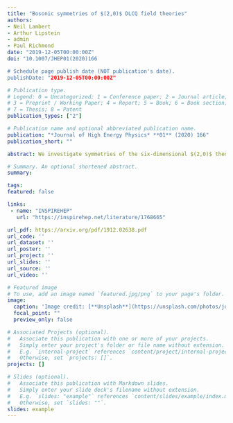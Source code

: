 ```yaml
---
title: "Bosonic symmetries of $(2,0)$ DLCQ field theories"
authors:
- Neil Lambert
- Arthur Lipstein
- admin
- Paul Richmond
date: "2019-12-05T00:00:00Z"
doi: "10.1007/JHEP01(2020)166

# Schedule page publish date (NOT publication's date).
publishDate: "2019-12-05T00:00:00Z"

# Publication type.
# Legend: 0 = Uncategorized; 1 = Conference paper; 2 = Journal article;
# 3 = Preprint / Working Paper; 4 = Report; 5 = Book; 6 = Book section;
# 7 = Thesis; 8 = Patent
publication_types: ["2"]

# Publication name and optional abbreviated publication name.
publication: "*Journal of High Energy Physics* **01** (2020) 166"
publication_short: ""

abstract: We investigate symmetries of the six-dimensional $(2,0)$ theory reduced along a compact null direction. The action for this theory was deduced by considering M-theory on $\\text{AdS}\\_7 \\times S^4$ and reducing the $\\text{AdS}\\_7$ factor along a time-like Hopf fibration which breaks one quarter of the supersymmetry and reduces the isometry group from $SO(6,2)$ to $SU(3,1)$. The boundary theory was previously shown to have 24 supercharges and a Lifshitz scaling symmetry. In this paper, we show that it has four boost-like symmetries and an additional conformal symmetry which furnish a representation of $SU(3,1)$ when combined with the other bosonic symmetries, providing a nontrivial check of the holographic correspondence.

# Summary. An optional shortened abstract.
summary: 

tags:
featured: false

links:
 - name: "INSPIREHEP"
   url: "https://inspirehep.net/literature/1768665"

url_pdf: https://arxiv.org/pdf/1912.02638.pdf
url_code: ''
url_dataset: ''
url_poster: ''
url_project: ''
url_slides: ''
url_source: ''
url_video: ''

# Featured image
# To use, add an image named `featured.jpg/png` to your page's folder. 
image:
  caption: 'Image credit: [**Unsplash**](https://unsplash.com/photos/jdD8gXaTZsc)'
  focal_point: ""
  preview_only: false

# Associated Projects (optional).
#   Associate this publication with one or more of your projects.
#   Simply enter your project's folder or file name without extension.
#   E.g. `internal-project` references `content/project/internal-project/index.md`.
#   Otherwise, set `projects: []`.
projects: []

# Slides (optional).
#   Associate this publication with Markdown slides.
#   Simply enter your slide deck's filename without extension.
#   E.g. `slides: "example"` references `content/slides/example/index.md`.
#   Otherwise, set `slides: ""`.
slides: example
---
```



